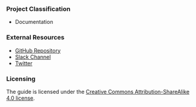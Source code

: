 ### Project Classification
* Documentation

### External Resources
* [GitHub Repository](https://github.com/OWASP/www-project-big-data-security-verification-standard)
* [Slack Channel](https://app.slack.com/client/T04T40NHX/C0171F041RR)
* [Twitter](https://twitter.com/OwaspD)

### Licensing
The guide is licensed under the [Creative Commons Attribution-ShareAlike 4.0 license](https://creativecommons.org/licenses/by-sa/4.0/).
